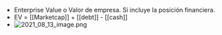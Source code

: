- Enterprise Value o Valor de empresa. Si incluye la posición financiera.
- EV = [[Marketcap]] + [[debt]] - [[cash]]
- ![2021_08_13_image.png](https://cdn.logseq.com/%2F56d01070-0594-4012-abc9-4e9360f68812c7444b7d-1114-4ba3-a496-3d2a389b64212021_08_13_image.png?Expires=4782457010&Signature=gjSXyAKzJmdltcMgZhE4zVv0EcrTAq3jvqKLno8iJu3U8JVLcBNOk9X~rQqJw28lKI-fNqDkzHE~06z-lwG5dZbkkBy9C546qUgn1HCOlzGP0~SQbEIboxuEztbkYvOXosFkPkClN01zLAiVKFrVCq5bhjJWf2rBQWnnvvu246gJ4I8nccFbmKeIAPJSw80hc7hkBrH3OW~UHfGaN~d0RjIqFpv5TNsuqtSHMM7d8iIwjlDk7w6~QePdb3I6dnzJo1jBkScE~Zl0r5l1BvqvK0T1nXeX0l5woTmmHDgjldZz37lL4wUP2vOa62egjzXEy5ls2h2lzci0WN4tNReCcA__&Key-Pair-Id=APKAJE5CCD6X7MP6PTEA)